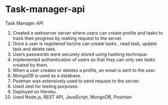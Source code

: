 # Task-manager-api
Task Manager API

1) Created a webserver server where users can create profile and tasks to track their progress by making request to the server.
2) Once a user is registered he/she can create tasks , read task, update task and delete task.
3) Users passwords were securely stored using hashing technique.
4) Implemented authentication of users so that they can only see tasks created by them.
5) When a user creates or deletes a profile, an email is sent to the user.
6) MongoDB is used as a database.
7) Postman was extensively used to send request to the server.
8) Used Jest for testing purposes.
9) Deployed on Heroku.
10) Used Node.js, REST API, JavaScript, MongoDB, Postman

